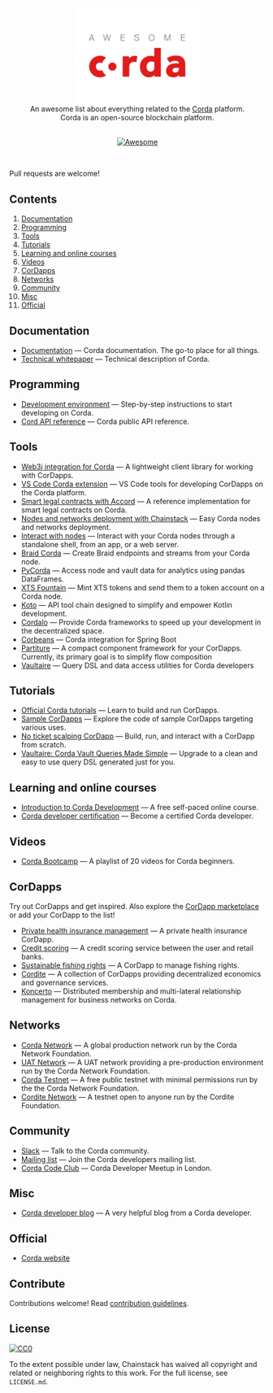 <br/>
<div align="center">
  <img width="250px" src="./project_logo.png">
</div>
<div align="center">
An awesome list about everything related to the <a href='https://en.wikipedia.org/wiki/R3_(company)#Corda'>Corda</a> platform.
<br />
Corda is an open-source blockchain platform.
<br/><br/>

[![Awesome](https://awesome.re/badge.svg)](https://awesome.re)
</div>
<br/>

Pull requests are welcome!


## Contents

1. [Documentation](#documentation)
2. [Programming](#programming)
3. [Tools](#tools)
4. [Tutorials](#tutorials)
5. [Learning and online courses](#learning-and-online-courses)
6. [Videos](#videos)
7. [CorDapps](#cordapps)
8. [Networks](#networks)
8. [Community](#community)
9. [Misc](#misc)
10. [Official](#official)


## Documentation

- [Documentation](https://docs.corda.net/) — Corda documentation. The go-to place for all things.
- [Technical whitepaper](https://www.r3.com/reports/corda-technical-whitepaper/) — Technical description of Corda.


## Programming

- [Development environment](https://docs.corda.net/getting-set-up.html#set-up-instructions) — Step-by-step instructions to start developing on Corda.
- [Cord API reference](https://docs.corda.net/api/) — Corda public API reference.

## Tools

- [Web3j integration for Corda](http://corda.web3j.io/) — A lightweight client library for working with CorDapps.
- [VS Code Corda extension](https://github.com/corda/vscode-corda) — VS Code tools for developing CorDapps on the Corda platform.
- [Smart legal contracts with Accord](https://www.accordproject.org/news/smart-legal-contracts-on-corda/) — A reference implementation for smart legal contracts on Corda.
- [Nodes and networks deployment with Chainstack](https://chainstack.com/corda/) — Easy Corda nodes and networks deployment.
- [Interact with nodes](https://docs.chainstack.com/operations/corda/tools) — Interact with your Corda nodes through a standalone shell, from an app, or a web server.
- [Braid Corda](https://gitlab.com/bluebank/braid/tree/master/braid-corda) — Create Braid endpoints and streams from your Corda node.
- [PyCorda](https://github.com/chainhaus/pycorda) — Access node and vault data for analytics using pandas DataFrames.
- [XTS Fountain](https://cordite.foundation/) — Mint XTS tokens and send them to a token account on a Corda node.
- [Koto](https://github.com/cordacity/koto) — API tool chain designed to simplify and empower Kotlin development.
- [Cordalo](https://github.com/cordalo-ch) — Provide Corda frameworks to speed up your development in the decentralized space.
- [Corbeans](https://manosbatsis.github.io/corbeans) — Corda integration for Spring Boot
- [Partiture](https://manosbatsis.github.io/partiture/) — A compact component framework for your CorDapps. Currently, its primary goal is to simplify flow composition
- [Vaultaire](https://manosbatsis.github.io/vaultaire/) — Query DSL and data access utilities for Corda developers

## Tutorials

- [Official Corda tutorials](https://docs.corda.net/tutorials-index.html) — Learn to build and run CorDapps.
- [Sample CorDapps](https://github.com/corda/samples/) — Explore the code of sample CorDapps targeting various uses.
- [No ticket scalping CorDapp](https://docs.chainstack.com/tutorials/no-ticket-scalping-cordapp-on-corda) — Build, run, and interact with a CorDapp from scratch.
- [Vaultaire: Corda Vault Queries Made Simple](https://medium.com/@manosbatsis/vaultaire-corda-vault-queries-made-simple-d13db4147298) — Upgrade to a clean and easy to use query DSL generated just for you.


## Learning and online courses

- [Introduction to Corda Development](https://www.udemy.com/course/corda-development/) — A free self-paced online course.
- [Corda developer certification](https://www.r3.com/training-and-certification/) — Become a certified Corda developer.


## Videos

- [Corda Bootcamp](https://www.youtube.com/playlist?list=PLi1PppB3-YrVq5Qy_RM9Qidq0eh-nL11N) — A playlist of 20 videos for Corda beginners.


## CorDapps

Try out CorDapps and get inspired. Also explore the [CorDapp marketplace](https://marketplace.r3.com/) or add your CorDapp to the list!

- [Private health insurance management](https://github.com/corda-codeclub/marge) — A private health insurance CorDapp.
- [Credit scoring](https://github.com/rafaelazeredo/creditbank) — A credit scoring service between the user and retail banks.
- [Sustainable fishing rights](https://github.com/joeldudleyr3/olive-oyl) — A CorDapp to manage fishing rights.
- [Cordite](https://gitlab.com/cordite/cordite) — A collection of CorDapps providing decentralized economics and governance services.
- [Koncerto](https://github.com/cordacity/koncerto) — Distributed membership and multi-lateral relationship management for business networks on Corda.

## Networks

- [Corda Network](https://corda.network/) — A global production network run by the Corda Network Foundation.
- [UAT Network](https://corda.network/participation/preprod.html) — A UAT network providing a pre-production environment run by the Corda Network Foundation.
- [Corda Testnet](https://docs.corda.net/corda-testnet-intro.html) — A free public testnet with minimal permissions run by the the Corda Network Foundation.
- [Cordite Network](https://cordite.foundation/) — A testnet open to anyone run by the Cordite Foundation.


## Community

- [Slack](http://slack.corda.net/) — Talk to the Corda community.
- [Mailing list](https://groups.io/g/corda-dev) — Join the Corda developers mailing list.
- [Corda Code Club](https://www.meetup.com/Corda-Code-Club/) — Corda Developer Meetup in London.


## Misc

- [Corda developer blog](https://lankydan.dev) — A very helpful blog from a Corda developer.


## Official

- [Corda website](https://www.corda.net/)


## Contribute

Contributions welcome! Read [contribution guidelines](CONTRIBUTING.md).

## License

[![CC0](http://mirrors.creativecommons.org/presskit/buttons/88x31/svg/cc-zero.svg)](http://creativecommons.org/publicdomain/zero/1.0)

To the extent possible under law, Chainstack has waived all copyright and related or neighboring rights to this work. For the full license, see `LICENSE.md`.
